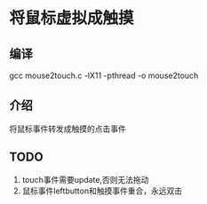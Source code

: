 # 将鼠标虚拟成触摸
## 编译
gcc mouse2touch.c -lX11 -pthread -o mouse2touch
## 介绍
将鼠标事件转发成触摸的点击事件
## TODO
1. touch事件需要update,否则无法拖动
2. 鼠标事件leftbutton和触摸事件重合，永远双击
